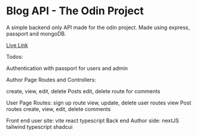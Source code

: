 # Blog API - The Odin Project

A simple backend only API made for the odin project. Made using express, passport and mongoDB.

[Live Link]()

Todos:

Authentication with passport for users and admin

Author Page Routes and Controllers:

create, view, edit, delete Posts
edit, delete route for comments

User Page Routes:
sign up route
view, update, delete user routes
view Post routes
create, view, edit, delete comments

Front end user site: vite react typescript
Back end Author side: nextJS tailwind typescript shadcui
